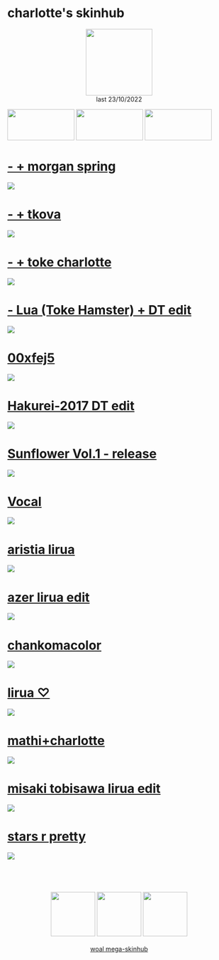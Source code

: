 # charlotte's skinhub
<p align="center">
<a href="https://osu.ppy.sh/users/5513765">
  <img src="https://a.ppy.sh/5513765"  
       width="150"
       height="150"></a>
<br>
last 23/10/2022
</p>

<a href="https://www.youtube.com/watch?v=kbbgypvGPgM">
<img src="https://i.imgur.com/uDyKiLi.png"
       width="151" 
       height="70"/></a>

<a href="https://i.imgur.com/o0kMf8Y.png">
<img src="https://i.imgur.com/o0kMf8Y.png"
       width="151" 
       height="70"/></a>

<a href="https://github.com/rudj-skinhub/woal/blob/tyfh/aeshub.md">
<img src="https://i.imgur.com/nnkLwEo.png" 
       width="151" 
       height="70"/></a>

# [- + morgan spring](https://github.com/rudj-skinhub/woal/raw/tyfh/charlotte/-%20%2B%20morgan%20spring.osk)
[![](https://osu.ppy.sh/ss/18207602/ade5)](https://github.com/rudj-skinhub/woal/raw/tyfh/charlotte/-%20%2B%20morgan%20spring.osk)

# [- + tkova](https://github.com/rudj-skinhub/woal/raw/tyfh/charlotte/-%20%2B%20tkova.osk)
[![](https://osu.ppy.sh/ss/18207604/5615)](https://github.com/rudj-skinhub/woal/raw/tyfh/charlotte/-%20%2B%20tkova.osk)

# [- + toke charlotte](https://github.com/rudj-skinhub/woal/raw/tyfh/charlotte/-%20%2B%20toke%20charlotte.osk)
[![](https://osu.ppy.sh/ss/18207608/bc5b)](https://github.com/rudj-skinhub/woal/raw/tyfh/charlotte/-%20%2B%20toke%20charlotte.osk)

# [- Lua (Toke Hamster) + DT edit](https://github.com/rudj-skinhub/woal/raw/tyfh/charlotte/-%20Lua%20(Toke%20Hamster)%20%2B%20DT%20edit.osk)
[![](https://osu.ppy.sh/ss/18207611/7e7d)](https://github.com/rudj-skinhub/woal/raw/tyfh/charlotte/-%20Lua%20(Toke%20Hamster)%20%2B%20DT%20edit.osk)

# [00xfej5](https://github.com/rudj-skinhub/woal/raw/tyfh/charlotte/00xfej5.osk)
[![](https://osu.ppy.sh/ss/18207612/550c)](https://github.com/rudj-skinhub/woal/raw/tyfh/charlotte/00xfej5.osk)

# [Hakurei-2017 DT edit](https://github.com/rudj-skinhub/woal/raw/tyfh/charlotte/Hakurei-2017%20DT%20edit.osk)
[![](https://osu.ppy.sh/ss/18207625/3b14)](https://github.com/rudj-skinhub/woal/raw/tyfh/charlotte/Hakurei-2017%20DT%20edit.osk)

# [Sunflower Vol.1 - release](https://github.com/rudj-skinhub/woal/raw/tyfh/charlotte/Sunflower%20Vol.1%20-%20release.osk)
[![](https://osu.ppy.sh/ss/18207650/b071)](https://github.com/rudj-skinhub/woal/raw/tyfh/charlotte/Sunflower%20Vol.1%20-%20release.osk)

# [Vocal](https://github.com/rudj-skinhub/woal/raw/tyfh/charlotte/Vocal.osk)
[![](https://osu.ppy.sh/ss/18207655/7c46)](https://github.com/rudj-skinhub/woal/raw/tyfh/charlotte/Vocal.osk)

# [aristia lirua](https://github.com/rudj-skinhub/woal/raw/tyfh/charlotte/aristia%20lirua.osk)
[![](https://osu.ppy.sh/ss/18207614/31c6)](https://github.com/rudj-skinhub/woal/raw/tyfh/charlotte/aristia%20lirua.osk)

# [azer lirua edit](https://github.com/rudj-skinhub/woal/raw/tyfh/charlotte/azer%20lirua%20edit.osk)
[![](https://osu.ppy.sh/ss/18207617/1b19)](https://github.com/rudj-skinhub/woal/raw/tyfh/charlotte/azer%20lirua%20edit.osk)

# [chankomacolor](https://github.com/rudj-skinhub/woal/raw/tyfh/charlotte/chankomacolor.osk)
[![](https://osu.ppy.sh/ss/18207734/ff76)](https://github.com/rudj-skinhub/woal/raw/tyfh/charlotte/chankomacolor.osk)

# [lirua ♡](https://github.com/rudj-skinhub/woal/raw/tyfh/charlotte/lirua%20%E2%99%A1.osk)
[![](https://osu.ppy.sh/ss/18207635/5188)](https://github.com/rudj-skinhub/woal/raw/tyfh/charlotte/lirua%20%E2%99%A1.osk)

# [mathi+charlotte](https://github.com/rudj-skinhub/woal/raw/tyfh/charlotte/mathi%2Bcharlotte.osk)
[![](https://osu.ppy.sh/ss/18207639/fcb5)](https://github.com/rudj-skinhub/woal/raw/tyfh/charlotte/mathi%2Bcharlotte.osk)

# [misaki tobisawa lirua edit](https://github.com/rudj-skinhub/woal/raw/tyfh/charlotte/misaki%20tobisawa%20lirua%20edit.osk)
[![](https://osu.ppy.sh/ss/18207642/9cf4)](https://github.com/rudj-skinhub/woal/raw/tyfh/charlotte/misaki%20tobisawa%20lirua%20edit.osk)

# [stars r pretty](https://github.com/rudj-skinhub/woal/raw/tyfh/charlotte/stars%20r%20pretty.osk)
[![](https://osu.ppy.sh/ss/18207644/c6d8)](https://github.com/rudj-skinhub/woal/raw/tyfh/charlotte/stars%20r%20pretty.osk)

#
<p align="center">
  <br></br>
  <a href="https://www.twitch.tv/clarhotte">
  <img src="https://i.imgur.com/HM030lk.png" 
       width="100" 
       height="100"></a>
  <a href="https://www.youtube.com/channel/UC1H8vqWSB5jeipk5S258Bew">
  <img src="https://i.imgur.com/YWbDUUy.png"  
       width="100" 
       height="100"></a>
  <a href="https://twitter.com/clarhctte">
  <img src="https://i.imgur.com/PUQ5uWf.png" 
       width="100" 
       height="100"></a>
  <br></br>
  <a href="README.md">woal mega-skinhub</a>
 </p>
